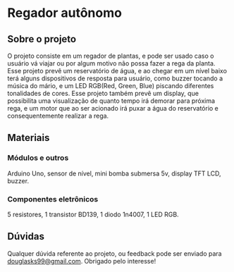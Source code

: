 # Regador autônomo

## Sobre o projeto
O projeto consiste em um regador de plantas, e pode ser usado caso o usuário vá viajar ou por algum motivo não possa fazer a rega da planta. Esse projeto prevê um reservatório de água, e ao chegar em um nível baixo terá alguns dispositivos de resposta para usuário, como buzzer tocando a música do mário, e um LED RGB(Red, Green, Blue) piscando diferentes tonalidades de cores. Esse projeto também prevê um display, que possibilita uma visualização de quanto tempo irá demorar para próxima rega, e um motor que ao ser acionado irá puxar a água do reservatório e consequentemente realizar a rega.

## Materiais

### Módulos e outros
Arduino Uno, sensor de nível, mini bomba submersa 5v, display TFT LCD, buzzer.

### Componentes eletrônicos
5 resistores, 1 transistor BD139, 1 diodo 1n4007, 1 LED RGB.

## Dúvidas
Qualquer dúvida referente ao projeto, ou feedback pode ser enviado para douglasks99@gmail.com. Obrigado pelo interesse!

